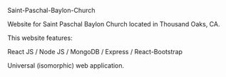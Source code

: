 Saint-Paschal-Baylon-Church

Website for Saint Paschal Baylon Church located in Thousand Oaks, CA.

This website features:

React JS / Node JS / MongoDB / Express / React-Bootstrap

Universal (isomorphic) web application.